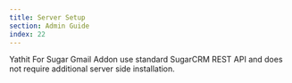 ```yaml
---
title: Server Setup
section: Admin Guide
index: 22
---
```


Yathit For Sugar Gmail Addon use standard SugarCRM REST API and does not require additional server side installation.
